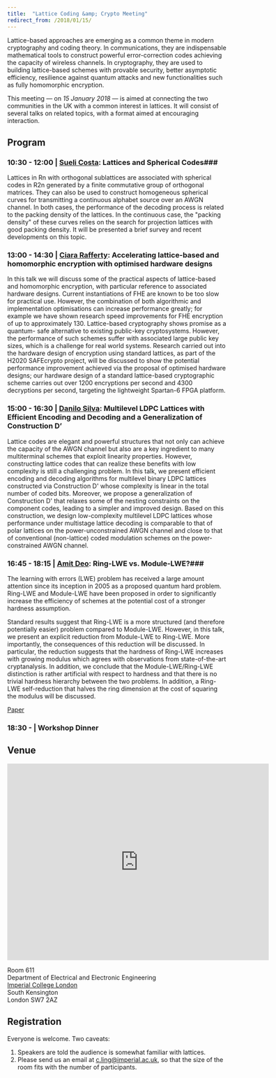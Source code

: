 ```yaml
---
title:  "Lattice Coding &amp; Crypto Meeting"
redirect_from: /2018/01/15/
---
```


Lattice-based approaches are emerging as a common theme in modern cryptography and coding theory. In communications, they are indispensable mathematical tools to construct powerful error-correction codes achieving the capacity of wireless channels. In cryptography, they are used to building lattice-based schemes with provable security, better asymptotic efficiency, resilience against quantum attacks and new functionalities such as fully homomorphic encryption.

This meeting — on *15 January 2018* — is aimed at connecting the two communities in the UK with a common interest in lattices. It will consist of several talks on related topics, with a format aimed at encouraging interaction.

## Program ##

### <span> 10:30 - 12:00 | [Sueli Costa](http://www.itsoc.org/portal_memberdata/sueli):</span> Lattices and Spherical Codes###

Lattices in Rn with orthogonal sublattices are associated with spherical codes in R2n generated by a finite commutative group of orthogonal matrices. They can also be used to construct homogeneous spherical curves for transmitting a continuous alphabet source over an AWGN channel. In both cases, the performance of the decoding process is related to the packing density of the lattices. In the continuous case, the "packing density" of these curves relies on the search for projection lattices with good packing density. It will be presented a brief survey and recent developments on this topic.

### <span> 13:00 - 14:30 | [Ciara Rafferty](https://pure.qub.ac.uk/portal/en/persons/ciara-rafferty(7f87d293-fc01-46c6-935b-298d5896ad56).html):</span> Accelerating lattice-based and homomorphic encryption with optimised hardware designs ###

In this talk we will discuss some of the practical aspects of lattice-based and homomorphic encryption, with particular reference to associated hardware designs. Current instantiations of FHE are known to be too slow for practical use. However, the combination of both algorithmic and implementation optimisations can increase performance greatly; for example we have shown research speed improvements for FHE encryption of up to approximately 130. Lattice-based cryptography shows promise as a quantum- safe alternative to existing public-key cryptosystems. However, the performance of such schemes suffer with associated large public key sizes, which is a challenge for real world systems. Research carried out into the hardware design of encryption using standard lattices, as part of the H2020 SAFEcrypto project, will be discussed to show the potential performance improvement achieved via the proposal of optimised hardware designs; our hardware design of a standard lattice-based cryptographic scheme carries out over 1200 encryptions per second and 4300 decryptions per second, targeting the lightweight Spartan-6 FPGA platform.

### <span> 15:00 - 16:30 | [Danilo Silva](http://danilosilva.sites.ufsc.br):</span> Multilevel LDPC Lattices with Efficient Encoding and Decoding and a Generalization of Construction D’ ###

Lattice codes are elegant and powerful structures that not only can achieve the capacity of the AWGN channel but also are a key ingredient to many multiterminal schemes that exploit linearity properties. However, constructing lattice codes that can realize these benefits with low complexity is still a challenging problem. In this talk, we present efficient encoding and decoding algorithms for multilevel binary LDPC lattices constructed via Construction D' whose complexity is linear in the total number of coded bits. Moreover, we propose a generalization of Construction D' that relaxes some of the nesting constraints on the component codes, leading to a simpler and improved design. Based on this construction, we design low-complexity multilevel LDPC lattices whose performance under multistage lattice decoding is comparable to that of polar lattices on the power-unconstrained AWGN channel and close to that of conventional (non-lattice) coded modulation schemes on the power-constrained AWGN channel.

### <span> 16:45 - 18:15 | [Amit Deo](https://pure.royalholloway.ac.uk/portal/en/persons/amit-deo(0ef69cf5-f802-4b3d-ad36-dc7cf7fe6a84).html):</span> Ring-LWE vs. Module-LWE?###

The learning with errors (LWE) problem has received a large amount attention since its inception in 2005 as a proposed quantum hard problem. Ring-LWE and Module-LWE have been proposed in order to significantly increase the efficiency of schemes at the potential cost of a stronger hardness assumption.

Standard results suggest that Ring-LWE is a more structured (and therefore potentially easier) problem compared to Module-LWE. However, in this talk, we present an explicit reduction from Module-LWE to Ring-LWE. More importantly, the consequences of this reduction will be discussed. In particular, the reduction suggests that the hardness of Ring-LWE increases with growing modulus which agrees with observations from state-of-the-art cryptanalysis. In addition, we conclude that the Module-LWE/Ring-LWE distinction is rather artificial with respect to hardness and that there is no trivial hardness hierarchy between the two problems. In addition, a Ring-LWE self-reduction that halves the ring dimension at the cost of squaring the modulus will be discussed.

[Paper](https://eprint.iacr.org/2017/612)

### <span> 18:30 - | Workshop Dinner </span> ###

## Venue ##

<iframe src="https://www.google.com/maps/embed?pb=!1m14!1m8!1m3!1d2483.7481554015103!2d-0.1774244!3d51.4994889!3m2!1i1024!2i768!4f13.1!3m3!1m2!1s0x0%3A0x31911b371c692e86!2sImperial+College!5e0!3m2!1sen!2suk!4v1457110930221" width="600" height="450" frameborder="0" style="border:0" allowfullscreen></iframe>

Room 611  
Department of Electrical and Electronic Engineering  
[Imperial College London](http://www.imperial.ac.uk/visit/campuses/south-kensington/)  
South Kensington  
London SW7 2AZ  

## Registration ##

Everyone is welcome. Two caveats:

1. Speakers are told the audience is somewhat familiar with lattices.
2. Please send us an email at <c.ling@imperial.ac.uk>, so that the size of the room fits with the
   number of participants.
